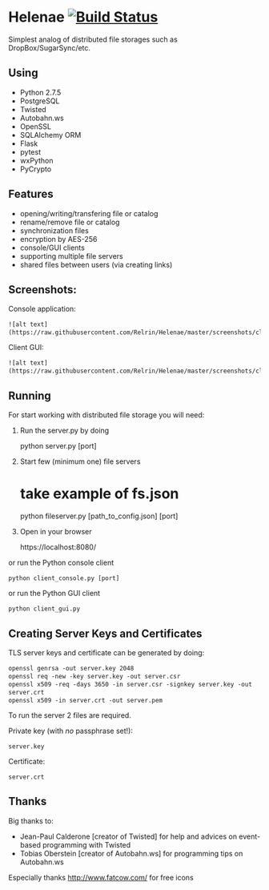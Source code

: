 Helenae	[![Build Status](https://travis-ci.org/Relrin/Helenae.svg)](https://travis-ci.org/Relrin/Helenae)
=======

Simplest analog of distributed file storages such as DropBox/SugarSync/etc.

Using
-------
- Python 2.7.5
- PostgreSQL
- Twisted
- Autobahn.ws
- OpenSSL
- SQLAlchemy ORM
- Flask
- pytest
- wxPython
- PyCrypto

Features
-------
- opening/writing/transfering file or catalog
- rename/remove file or catalog
- synchronization files
- encryption by AES-256
- console/GUI clients
- supporting multiple file servers
- shared files between users (via creating links)

Screenshots:
-------
Console application:  

    ![alt text](https://raw.githubusercontent.com/Relrin/Helenae/master/screenshots/client_console.png)

Client GUI:  

    ![alt text](https://raw.githubusercontent.com/Relrin/Helenae/master/screenshots/client_gui.png)

Running
-------

For start working with distributed file storage you will need:
1) Run the server.py by doing

    python server.py [port]

2) Start few (minimum one) file servers

    # take example of fs.json
    python fileserver.py [path_to_config.json] [port]

3) Open in your browser

    https://localhost:8080/

or run the Python console client

    python client_console.py [port]

or run the Python GUI client

    python client_gui.py

Creating Server Keys and Certificates
-------------------------------------

TLS server keys and certificate can be generated by doing:

	openssl genrsa -out server.key 2048
	openssl req -new -key server.key -out server.csr
	openssl x509 -req -days 3650 -in server.csr -signkey server.key -out server.crt
	openssl x509 -in server.crt -out server.pem

To run the server 2 files are required.

Private key (with *no* passphrase set!):

	server.key

Certificate:

	server.crt

Thanks
-------------------------------------

Big thanks to:
- Jean-Paul Calderone [creator of Twisted] for help and advices on event-based programming with Twisted
- Tobias Oberstein [creator of Autobahn.ws] for programming tips on Autobahn.ws

Especially thanks http://www.fatcow.com/ for free icons
